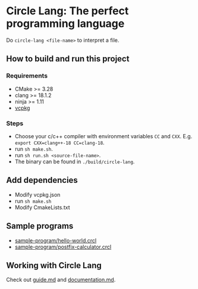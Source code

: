 # Circle Lang: The perfect programming language

Do `circle-lang <file-name>` to interpret a file.

## How to build and run this project

### Requirements
- CMake >= 3.28
- clang >= 18.1.2
- ninja >= 1.11
- [vcpkg](https://learn.microsoft.com/en-us/vcpkg/get_started/get-started?pivots=shell-basj)

### Steps
- Choose your c/c++ compiler with environment variables `CC` and `CXX`. E.g.
  `export CXX=clang++-18 CC=clang-18`.
- run `sh make.sh`.
- run `sh run.sh <source-file-name>`.
- The binary can be found in `./build/circle-lang`.

## Add dependencies
- Modify vcpkg.json
- run `sh make.sh`
- Modify CmakeLists.txt

## Sample programs
- [sample-program/hello-world.crcl](sample-program/hello-world.crcl)
- [sample-program/postfix-calculator.crcl](sample-program/postfix-calculator.crcl)

## Working with Circle Lang
Check out [guide.md](guide.md) and [documentation.md](documentation.md).
